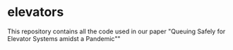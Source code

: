 # elevators
This repository contains all the code used in our paper "Queuing Safely for Elevator Systems amidst a Pandemic""
